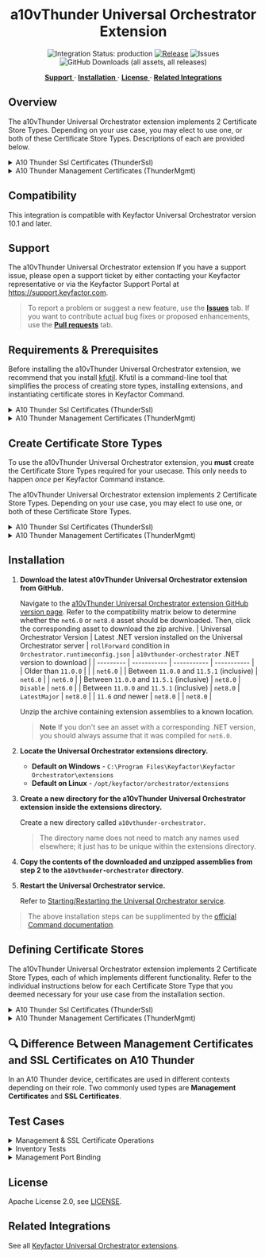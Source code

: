 <h1 align="center" style="border-bottom: none">
    a10vThunder Universal Orchestrator Extension
</h1>

<p align="center">
  <!-- Badges -->
<img src="https://img.shields.io/badge/integration_status-production-3D1973?style=flat-square" alt="Integration Status: production" />
<a href="https://github.com/Keyfactor/a10vthunder-orchestrator/releases"><img src="https://img.shields.io/github/v/release/Keyfactor/a10vthunder-orchestrator?style=flat-square" alt="Release" /></a>
<img src="https://img.shields.io/github/issues/Keyfactor/a10vthunder-orchestrator?style=flat-square" alt="Issues" />
<img src="https://img.shields.io/github/downloads/Keyfactor/a10vthunder-orchestrator/total?style=flat-square&label=downloads&color=28B905" alt="GitHub Downloads (all assets, all releases)" />
</p>

<p align="center">
  <!-- TOC -->
  <a href="#support">
    <b>Support</b>
  </a>
  ·
  <a href="#installation">
    <b>Installation</b>
  </a>
  ·
  <a href="#license">
    <b>License</b>
  </a>
  ·
  <a href="https://github.com/orgs/Keyfactor/repositories?q=orchestrator">
    <b>Related Integrations</b>
  </a>
</p>

## Overview



The a10vThunder Universal Orchestrator extension implements 2 Certificate Store Types. Depending on your use case, you may elect to use one, or both of these Certificate Store Types. Descriptions of each are provided below.

<details><summary>A10 Thunder Ssl Certificates (ThunderSsl)</summary>


### ThunderSsl

#### 🔒 SSL Certificates

**Purpose:**  
Used for securing traffic that passes through the device (i.e., traffic handled by SLB/ADC features).

**Usage Context:**  
- SSL Offloading
- SSL Intercept (Decryption/Encryption)
- Reverse proxy configurations

**Configured In:**  
- **GUI:** `ADC → Ssl Management


**Example:**  
If the A10 is acting as an SSL offloader for a backend web server, the **SSL Certificate** is used to terminate client HTTPS sessions.
</details>

<details><summary>A10 Thunder Management Certificates (ThunderMgmt)</summary>


### ThunderMgmt

#### 🔐 Management Certificates

**Purpose:**  
Used to secure HTTPS access to the A10 management interface (GUI/API).

**Usage Context:**  
- AXAPI (API access over HTTPS)
- Web GUI login
- Any administrative HTTPS session

**Configured In:**  
- **GUI:** `System → Settings → Certificate`

**Example:**  
When a user logs into the GUI via `https://<device_ip>`, the certificate presented is the **Management Certificate**.
</details>


## Compatibility

This integration is compatible with Keyfactor Universal Orchestrator version 10.1 and later.

## Support
The a10vThunder Universal Orchestrator extension If you have a support issue, please open a support ticket by either contacting your Keyfactor representative or via the Keyfactor Support Portal at https://support.keyfactor.com. 
 
> To report a problem or suggest a new feature, use the **[Issues](../../issues)** tab. If you want to contribute actual bug fixes or proposed enhancements, use the **[Pull requests](../../pulls)** tab.

## Requirements & Prerequisites

Before installing the a10vThunder Universal Orchestrator extension, we recommend that you install [kfutil](https://github.com/Keyfactor/kfutil). Kfutil is a command-line tool that simplifies the process of creating store types, installing extensions, and instantiating certificate stores in Keyfactor Command.


<details><summary>A10 Thunder Ssl Certificates (ThunderSsl)</summary>

### A10 Thunder Ssl Certificates Requirements

#### Creating a User for API Access on A10 vThunder

This guide explains how to create a user on A10 vThunder for API (AXAPI) access with appropriate privileges.

##### Step-by-Step Instructions

1. **Enter configuration mode:**
   ```bash
   configure terminal
   ```

2. **Create the user and set a password:**
   ```bash
   admin apiuser password yourStrongPassword
   ```

   Replace `apiuser` with the desired username, and `yourStrongPassword` with a secure password.

3. **Assign necessary privileges:**
   ```bash
   privilege read
   privilege write
   privilege partition-enable-disable
   privilege partition-read
   privilege partition-write
   ```

   These privileges grant the user:
   - Global read and write access
   - Per-partition read and write access
   - Permission to enable or disable partitions

4. **(Optional) Enable external health monitor privilege (if needed):**
   ```bash
   privilege hm
   ```

5. **Exit user configuration:**
   ```bash
   exit
   ```

##### Notes

- This user will now be able to authenticate and perform actions via A10's AXAPI (v2/v3) interface.
- Role-Based Access (RBA) and partition assignment can further fine-tune access control.

##### Example Login via AXAPI

Example using `curl` for AXAPI v3 login:
```bash
curl -X POST https://<vThunder-IP>/axapi/v3/auth \
  -d '{"credentials":{"username":"apiuser","password":"yourStrongPassword"}}' \
  -H "Content-Type: application/json"
```
</details>



<details><summary>A10 Thunder Management Certificates (ThunderMgmt)</summary>

### A10 Thunder Management Certificates Requirements

#### A10 Certificate Management Orchestrator Extension

This orchestrator extension automates the process of uploading, inventorying, and deploying SSL certificates from a Linux SCP server to an A10 vThunder device. Due to A10 API limitations, certificates must be pulled from the SCP server directly by the A10 device itself.

---

##### 📌 How It Works

1. **The orchestrator** connects to a Linux server via SCP to inventory available certificates.
2. It stores relevant metadata and pushes new certificates and keys to the SCP server.
3. It then instructs the **A10 device** to retrieve the certificate and private key from the Linux server using API calls.
4. The A10 device loads the certificate and key directly from the SCP server for use on its **management interface**.

---

##### 📡 API Call Example (From A10 Device)

```http
POST /axapi/v3/web-service/secure/certificate
```

**Payload:**
```json
{
  "certificate": {
    "load": 1,
    "file-url": "scp://ec2-user:dda@172.31.93.107:/home/ec2-user/26125.crt"
  }
}
```

> A similar call is made for loading the private key onto the A10 device using a separate AXAPI endpoint.

- The A10 device **must have access** to the SCP server via the specified IP (`A10ToScpServerIp`).
- Ensure the certificate and key file paths are correct and accessible to the SCP user.

---

##### 🔐 Linux Server Requirements

###### User Access
- The SCP user (`ScpUserName`, e.g., `ec2-user`) must:
  - Have SSH/SCP access.
  - Authenticate with a password.
  - Have **read and write** permissions in the SCP location.

> New certificates and **private keys** are generated by Keyfactor and uploaded to this location by the orchestrator. Therefore, write access is essential.

###### SCP Directory Permissions
- Ensure the directory (e.g., `/home/ec2-user/`) is:
  - Writable by the orchestrator (to upload new certs/keys).
  - Readable by both the orchestrator and the A10 device (via SCP).

---

##### 🔄 Alternate Design Consideration

It may be possible to use the A10 device itself as the SCP target location if it supports read/write SCP operations **outside the CLI context**. However, A10 devices typically restrict file access through CLI or API mechanisms only, and not through standard SCP server operations. This limitation is why a separate Linux SCP server is currently required.

---

##### 🔓 Network and Port Requirements

| Source             | Destination         | Port | Protocol | Purpose                       |
|--------------------|---------------------|------|----------|-------------------------------|
| Orchestrator       | Linux SCP Server    | 22   | TCP      | Inventory and upload via SCP  |
| A10 Device         | Linux SCP Server    | 22   | TCP      | Cert and key retrieval via SCP|
| Orchestrator/Admin | A10 Device (API)    | 443  | HTTPS    | API calls to load certificate |

---

##### ✅ Summary

This extension coordinates certificate and private key delivery by using SCP as a bridge between orchestrator logic and A10's strict API requirements. It ensures secure and automated deployment for the management interface certificates with minimal manual intervention.
</details>





## Create Certificate Store Types

To use the a10vThunder Universal Orchestrator extension, you **must** create the Certificate Store Types required for your usecase. This only needs to happen _once_ per Keyfactor Command instance.

The a10vThunder Universal Orchestrator extension implements 2 Certificate Store Types. Depending on your use case, you may elect to use one, or both of these Certificate Store Types.

<details><summary>A10 Thunder Ssl Certificates (ThunderSsl)</summary>


* **Create ThunderSsl using kfutil**:

    ```shell
    # A10 Thunder Ssl Certificates
    kfutil store-types create ThunderSsl
    ```

* **Create ThunderSsl manually in the Command UI**:
    <details><summary>Create ThunderSsl manually in the Command UI</summary>

    Create a store type called `ThunderSsl` with the attributes in the tables below:

    #### Basic Tab
    | Attribute | Value | Description |
    | --------- | ----- | ----- |
    | Name | A10 Thunder Ssl Certificates | Display name for the store type (may be customized) |
    | Short Name | ThunderSsl | Short display name for the store type |
    | Capability | ThunderSsl | Store type name orchestrator will register with. Check the box to allow entry of value |
    | Supports Add | ✅ Checked | Check the box. Indicates that the Store Type supports Management Add |
    | Supports Remove | ✅ Checked | Check the box. Indicates that the Store Type supports Management Remove |
    | Supports Discovery | 🔲 Unchecked |  Indicates that the Store Type supports Discovery |
    | Supports Reenrollment | ✅ Checked |  Indicates that the Store Type supports Reenrollment |
    | Supports Create | 🔲 Unchecked |  Indicates that the Store Type supports store creation |
    | Needs Server | ✅ Checked | Determines if a target server name is required when creating store |
    | Blueprint Allowed | 🔲 Unchecked | Determines if store type may be included in an Orchestrator blueprint |
    | Uses PowerShell | 🔲 Unchecked | Determines if underlying implementation is PowerShell |
    | Requires Store Password | 🔲 Unchecked | Enables users to optionally specify a store password when defining a Certificate Store. |
    | Supports Entry Password | 🔲 Unchecked | Determines if an individual entry within a store can have a password. |

    The Basic tab should look like this:

    ![ThunderSsl Basic Tab](docsource/images/ThunderSsl-basic-store-type-dialog.png)

    #### Advanced Tab
    | Attribute | Value | Description |
    | --------- | ----- | ----- |
    | Supports Custom Alias | Forbidden | Determines if an individual entry within a store can have a custom Alias. |
    | Private Key Handling | Optional | This determines if Keyfactor can send the private key associated with a certificate to the store. Required because IIS certificates without private keys would be invalid. |
    | PFX Password Style | Default | 'Default' - PFX password is randomly generated, 'Custom' - PFX password may be specified when the enrollment job is created (Requires the Allow Custom Password application setting to be enabled.) |

    The Advanced tab should look like this:

    ![ThunderSsl Advanced Tab](docsource/images/ThunderSsl-advanced-store-type-dialog.png)

    > For Keyfactor **Command versions 24.4 and later**, a Certificate Format dropdown is available with PFX and PEM options. Ensure that **PFX** is selected, as this determines the format of new and renewed certificates sent to the Orchestrator during a Management job. Currently, all Keyfactor-supported Orchestrator extensions support only PFX.

    #### Custom Fields Tab
    Custom fields operate at the certificate store level and are used to control how the orchestrator connects to the remote target server containing the certificate store to be managed. The following custom fields should be added to the store type:

    | Name | Display Name | Description | Type | Default Value/Options | Required |
    | ---- | ------------ | ---- | --------------------- | -------- | ----------- |
    | allowInvalidCert | Allow Invalid Cert on A10 Management API |  | Bool | true | ✅ Checked |

    The Custom Fields tab should look like this:

    ![ThunderSsl Custom Fields Tab](docsource/images/ThunderSsl-custom-fields-store-type-dialog.png)



    </details>
</details>

<details><summary>A10 Thunder Management Certificates (ThunderMgmt)</summary>


* **Create ThunderMgmt using kfutil**:

    ```shell
    # A10 Thunder Management Certificates
    kfutil store-types create ThunderMgmt
    ```

* **Create ThunderMgmt manually in the Command UI**:
    <details><summary>Create ThunderMgmt manually in the Command UI</summary>

    Create a store type called `ThunderMgmt` with the attributes in the tables below:

    #### Basic Tab
    | Attribute | Value | Description |
    | --------- | ----- | ----- |
    | Name | A10 Thunder Management Certificates | Display name for the store type (may be customized) |
    | Short Name | ThunderMgmt | Short display name for the store type |
    | Capability | ThunderMgmt | Store type name orchestrator will register with. Check the box to allow entry of value |
    | Supports Add | ✅ Checked | Check the box. Indicates that the Store Type supports Management Add |
    | Supports Remove | ✅ Checked | Check the box. Indicates that the Store Type supports Management Remove |
    | Supports Discovery | 🔲 Unchecked |  Indicates that the Store Type supports Discovery |
    | Supports Reenrollment | ✅ Checked |  Indicates that the Store Type supports Reenrollment |
    | Supports Create | 🔲 Unchecked |  Indicates that the Store Type supports store creation |
    | Needs Server | ✅ Checked | Determines if a target server name is required when creating store |
    | Blueprint Allowed | 🔲 Unchecked | Determines if store type may be included in an Orchestrator blueprint |
    | Uses PowerShell | 🔲 Unchecked | Determines if underlying implementation is PowerShell |
    | Requires Store Password | 🔲 Unchecked | Enables users to optionally specify a store password when defining a Certificate Store. |
    | Supports Entry Password | 🔲 Unchecked | Determines if an individual entry within a store can have a password. |

    The Basic tab should look like this:

    ![ThunderMgmt Basic Tab](docsource/images/ThunderMgmt-basic-store-type-dialog.png)

    #### Advanced Tab
    | Attribute | Value | Description |
    | --------- | ----- | ----- |
    | Supports Custom Alias | Forbidden | Determines if an individual entry within a store can have a custom Alias. |
    | Private Key Handling | Required | This determines if Keyfactor can send the private key associated with a certificate to the store. Required because IIS certificates without private keys would be invalid. |
    | PFX Password Style | Default | 'Default' - PFX password is randomly generated, 'Custom' - PFX password may be specified when the enrollment job is created (Requires the Allow Custom Password application setting to be enabled.) |

    The Advanced tab should look like this:

    ![ThunderMgmt Advanced Tab](docsource/images/ThunderMgmt-advanced-store-type-dialog.png)

    > For Keyfactor **Command versions 24.4 and later**, a Certificate Format dropdown is available with PFX and PEM options. Ensure that **PFX** is selected, as this determines the format of new and renewed certificates sent to the Orchestrator during a Management job. Currently, all Keyfactor-supported Orchestrator extensions support only PFX.

    #### Custom Fields Tab
    Custom fields operate at the certificate store level and are used to control how the orchestrator connects to the remote target server containing the certificate store to be managed. The following custom fields should be added to the store type:

    | Name | Display Name | Description | Type | Default Value/Options | Required |
    | ---- | ------------ | ---- | --------------------- | -------- | ----------- |
    | OrchToScpServerIp | Orch To Scp Server Ip |  | String |  | ✅ Checked |
    | ScpPort | Port Used For Scp |  | String |  | ✅ Checked |
    | ScpUserName | UserName Used For Scp |  | Secret |  | ✅ Checked |
    | ScpPassword | Password Used For Scp |  | Secret |  | ✅ Checked |
    | A10ToScpServerIp | A10 Device To Scp Server Ip |  | String |  | ✅ Checked |
    | allowInvalidCert | Allow Invalid Cert on A10 Management API |  | Bool | true | ✅ Checked |

    The Custom Fields tab should look like this:

    ![ThunderMgmt Custom Fields Tab](docsource/images/ThunderMgmt-custom-fields-store-type-dialog.png)



    </details>
</details>


## Installation

1. **Download the latest a10vThunder Universal Orchestrator extension from GitHub.** 

    Navigate to the [a10vThunder Universal Orchestrator extension GitHub version page](https://github.com/Keyfactor/a10vthunder-orchestrator/releases/latest). Refer to the compatibility matrix below to determine whether the `net6.0` or `net8.0` asset should be downloaded. Then, click the corresponding asset to download the zip archive.
    | Universal Orchestrator Version | Latest .NET version installed on the Universal Orchestrator server | `rollForward` condition in `Orchestrator.runtimeconfig.json` | `a10vthunder-orchestrator` .NET version to download |
    | --------- | ----------- | ----------- | ----------- |
    | Older than `11.0.0` | | | `net6.0` |
    | Between `11.0.0` and `11.5.1` (inclusive) | `net6.0` | | `net6.0` | 
    | Between `11.0.0` and `11.5.1` (inclusive) | `net8.0` | `Disable` | `net6.0` | 
    | Between `11.0.0` and `11.5.1` (inclusive) | `net8.0` | `LatestMajor` | `net8.0` | 
    | `11.6` _and_ newer | `net8.0` | | `net8.0` |

    Unzip the archive containing extension assemblies to a known location.

    > **Note** If you don't see an asset with a corresponding .NET version, you should always assume that it was compiled for `net6.0`.

2. **Locate the Universal Orchestrator extensions directory.**

    * **Default on Windows** - `C:\Program Files\Keyfactor\Keyfactor Orchestrator\extensions`
    * **Default on Linux** - `/opt/keyfactor/orchestrator/extensions`
    
3. **Create a new directory for the a10vThunder Universal Orchestrator extension inside the extensions directory.**
        
    Create a new directory called `a10vthunder-orchestrator`.
    > The directory name does not need to match any names used elsewhere; it just has to be unique within the extensions directory.

4. **Copy the contents of the downloaded and unzipped assemblies from __step 2__ to the `a10vthunder-orchestrator` directory.**

5. **Restart the Universal Orchestrator service.**

    Refer to [Starting/Restarting the Universal Orchestrator service](https://software.keyfactor.com/Core-OnPrem/Current/Content/InstallingAgents/NetCoreOrchestrator/StarttheService.htm).



> The above installation steps can be supplimented by the [official Command documentation](https://software.keyfactor.com/Core-OnPrem/Current/Content/InstallingAgents/NetCoreOrchestrator/CustomExtensions.htm?Highlight=extensions).



## Defining Certificate Stores

The a10vThunder Universal Orchestrator extension implements 2 Certificate Store Types, each of which implements different functionality. Refer to the individual instructions below for each Certificate Store Type that you deemed necessary for your use case from the installation section.

<details><summary>A10 Thunder Ssl Certificates (ThunderSsl)</summary>

### ⚙️ Configuration Fields

| Name              | Display Name                  | Description                                                  | Type   | Required |
|-------------------|-------------------------------|--------------------------------------------------------------|--------|----------|
| allowInvalidCert  | Allow Invalid Cert on A10 API | If true, allows self-signed/untrusted certs for A10 API access | Bool   | ✅ (default: true) |



> The content in this section can be supplimented by the [official Command documentation](https://software.keyfactor.com/Core-OnPrem/Current/Content/ReferenceGuide/Certificate%20Stores.htm?Highlight=certificate%20store).


</details>

<details><summary>A10 Thunder Management Certificates (ThunderMgmt)</summary>

### ⚙️ Configuration Fields

| Name              | Display Name                  | Description                                                  | Type   | Required |
|-------------------|-------------------------------|--------------------------------------------------------------|--------|----------|
| OrchToScpServerIp | Orch To Scp Server IP         | IP from the orchestrator to the SCP Linux server             | String | ✅        |
| ScpPort           | Port Used For SCP             | Port used to connect to the SCP server                       | String | ✅        |
| ScpUserName       | Username Used For SCP         | Username for SCP access on the Linux server                  | Secret | ✅        |
| ScpPassword       | Password Used For SCP         | Password for SCP access on the Linux server                  | Secret | ✅        |
| A10ToScpServerIp  | A10 Device To SCP Server IP   | IP used by the A10 device to reach the SCP server (can be private) | String | ✅   |
| allowInvalidCert  | Allow Invalid Cert on A10 API | If true, allows self-signed/untrusted certs for A10 API access | Bool   | ✅ (default: true) |



> The content in this section can be supplimented by the [official Command documentation](https://software.keyfactor.com/Core-OnPrem/Current/Content/ReferenceGuide/Certificate%20Stores.htm?Highlight=certificate%20store).


</details>



## 🔍 Difference Between Management Certificates and SSL Certificates on A10 Thunder

In an A10 Thunder device, certificates are used in different contexts depending on their role. Two commonly used types are **Management Certificates** and **SSL Certificates**.

## Test Cases
<details>  
<summary>Management & SSL Certificate Operations</summary>  

Case Number|Case Name|Store Path|Enrollment Params|Expected Results|Passed|Screenshots  
-------|----------|------------------|--------------------|----------------------------|----|--------  
TC1|Add Unbound Certificate|shared|**Alias**:<br>&lt;random&gt;<br>**Overwrite**:<br>false|Cert and Chain Added|True|![](images/TC1.gif)  
TC2|Remove Unbound Certificate|shared|**Alias**:<br>&lt;same-random&gt;<br>**Overwrite**:<br>false|Cert Removed Successfully|True|![](images/TC2.gif)  
TC3|Add Certificate to New Partition|keyfactor2|**Alias**:<br>&lt;random&gt;<br>**Overwrite**:<br>false|Cert Added to Partition|True|![](images/TC3.gif)  
TC4|Remove Cert from Partition|keyfactor2|**Alias**:<br>&lt;same-random&gt;<br>**Overwrite**:<br>false|Cert Removed from Partition|True|![](images/TC4.gif)  
TC5|Renew Bound Cert With Overwrite|shared|**Alias**:<br>&lt;entered-name&gt;<br>**Overwrite**:<br>true|Cert Renamed and Rebound|True|![](images/TC5.gif)  
TC6|Renew Bound Cert in Different Partition|keyfactor2|**Alias**:<br>&lt;entered-name&gt;<br>**Overwrite**:<br>true|Cert Renamed and Rebound|True|![](images/TC6.gif)  
TC7|Attempt to Remove Bound Cert (Not Allowed)|keyfactor2|**Alias**:<br>&lt;entered-name&gt;<br>**Overwrite**:<br>true|Error: Bound Cert Cannot Be Removed|True|![](images/TC7.gif)  

</details>

<details>  
<summary>Inventory Tests</summary>  

Case Number|Case Name|Store Path|Enrollment Params|Expected Results|Passed|Screenshots  
-------|----------|------------------|--------------------|----------------------------|----|--------  
TC8|Inventory From Partition|keyfactor2|—|Partition Certs Listed|True|![](images/TC8.gif)  
TC9|Inventory From Shared Location|shared|—|Shared Certs Listed|True|![](images/TC9.gif)  
TC14|Inventory Management Certs from SCP|/home/ec2-user|—|Mgmt Certs Retrieved from SCP|True|![](images/TC14.gif)  

</details>

<details>  
<summary>Management Port Binding</summary>  

Case Number|Case Name|Store Path|Enrollment Params|Expected Results|Passed|Screenshots  
-------|----------|------------------|--------------------|----------------------------|----|--------  
TC10|Add New Cert and Bind to Mgmt Port|/home/ec2-user|**Alias**:<br>&lt;random&gt;<br>**Overwrite**:<br>true|Cert Installed and Bound|True|![](images/TC10.gif)  
TC11|Renew and Rebind Cert to Mgmt Port|/home/ec2-user|**Alias**:<br>&lt;same&gt;<br>**Overwrite**:<br>true|Cert Renewed and Bound Again|True|![](images/TC11.gif)  
TC13|Remove Mgmt Bound Cert|/home/ec2-user|**Alias**:<br>&lt;same&gt;<br>**Overwrite**:<br>false|Cert Removed, Binding Left Intact|True|![](images/TC13.gif)  

</details>


## License

Apache License 2.0, see [LICENSE](LICENSE).

## Related Integrations

See all [Keyfactor Universal Orchestrator extensions](https://github.com/orgs/Keyfactor/repositories?q=orchestrator).